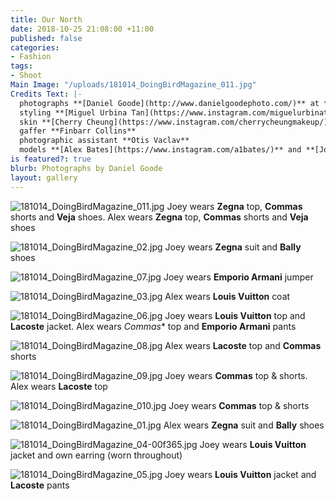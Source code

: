 ```yaml
---
title: Our North
date: 2018-10-25 21:08:00 +11:00
published: false
categories:
- Fashion
tags:
- Shoot
Main Image: "/uploads/181014_DoingBirdMagazine_011.jpg"
Credits Text: |-
  photographs **[Daniel Goode](http://www.danielgoodephoto.com/)** at **[The Artist Group](https://artist-group.net/)**
  styling **[Miguel Urbina Tan](https://www.instagram.com/miguelurbinatan/)** hair **[Joel Forman](https://www.instagram.com/joelforman/)** at **[Lion Artist Management](https://www.instagram.com/lionartistmanagement/)**
  skin **[Cherry Cheung](https://www.instagram.com/cherrycheungmakeup/)**
  gaffer **Finbarr Collins**
  photographic assistant **Otis Vaclav**
  models **[Alex Bates](https://www.instagram.com/a1bates/)** and **[Joey Gould](https://www.instagram.com/turt__s/)** at **[Kult](https://www.kult.com.au/)**
is featured?: true
blurb: Photographs by Daniel Goode
layout: gallery
---
```


![181014_DoingBirdMagazine_011.jpg](/uploads/181014_DoingBirdMagazine_011.jpg)
Joey wears **Zegna** top, **Commas** shorts and **Veja** shoes. Alex wears **Zegna** top, **Commas** shorts and **Veja** shoes

![181014_DoingBirdMagazine_02.jpg](/uploads/181014_DoingBirdMagazine_02.jpg)
Joey wears **Zegna** suit and **Bally** shoes

![181014_DoingBirdMagazine_07.jpg](/uploads/181014_DoingBirdMagazine_07.jpg)
Joey wears **Emporio Armani** jumper

![181014_DoingBirdMagazine_03.jpg](/uploads/181014_DoingBirdMagazine_03.jpg)
Alex wears **Louis Vuitton** coat

![181014_DoingBirdMagazine_06.jpg](/uploads/181014_DoingBirdMagazine_06.jpg)
Joey wears **Louis Vuitton** top and **Lacoste** jacket. Alex wears *Commas** top and **Emporio Armani** pants

![181014_DoingBirdMagazine_08.jpg](/uploads/181014_DoingBirdMagazine_08.jpg)
Alex wears **Lacoste** top and **Commas** shorts

![181014_DoingBirdMagazine_09.jpg](/uploads/181014_DoingBirdMagazine_09.jpg)
Joey wears **Commas** top & shorts. Alex wears **Lacoste** top

![181014_DoingBirdMagazine_010.jpg](/uploads/181014_DoingBirdMagazine_010.jpg)
Joey wears **Commas** top & shorts

![181014_DoingBirdMagazine_01.jpg](/uploads/181014_DoingBirdMagazine_01.jpg)
Alex wears **Zegna** suit and **Bally** shoes

![181014_DoingBirdMagazine_04-00f365.jpg](/uploads/181014_DoingBirdMagazine_04-00f365.jpg)
Joey wears **Louis Vuitton** jacket and own earring (worn throughout)

![181014_DoingBirdMagazine_05.jpg](/uploads/181014_DoingBirdMagazine_05.jpg)
Joey wears **Louis Vuitton** jacket and **Lacoste** pants



